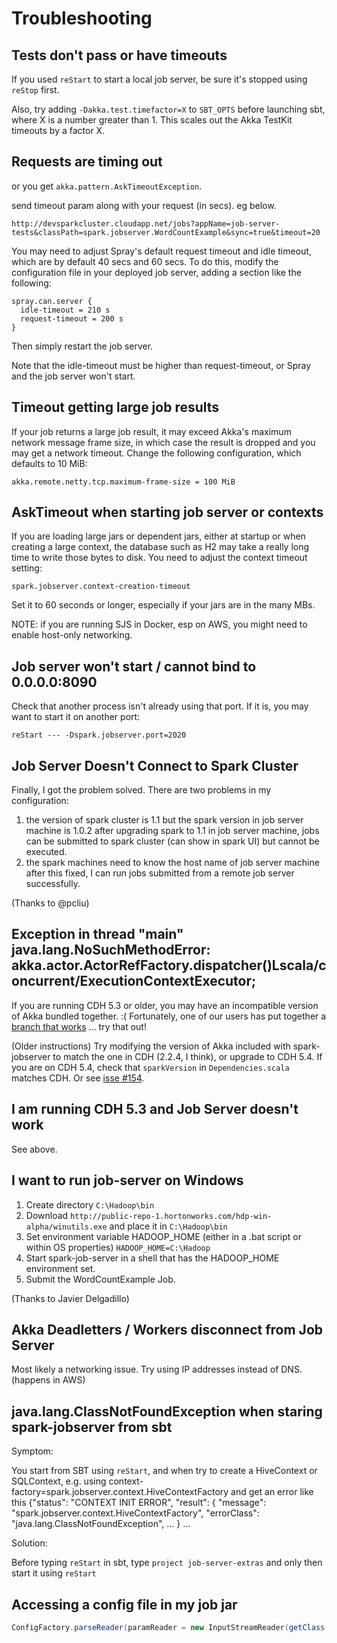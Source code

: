 # Troubleshooting

## Tests don't pass or have timeouts

If you used `reStart` to start a local job server, be sure it's stopped using `reStop` first.

Also, try adding `-Dakka.test.timefactor=X` to `SBT_OPTS` before launching sbt, where X is a number greater than 1.  This scales out the Akka TestKit timeouts by a factor X.

## Requests are timing out

or you get `akka.pattern.AskTimeoutException`.

send timeout param along with your request (in secs). eg below.

```
http://devsparkcluster.cloudapp.net/jobs?appName=job-server-tests&classPath=spark.jobserver.WordCountExample&sync=true&timeout=20
```

You may need to adjust Spray's default request timeout and idle timeout, which are by default 40 secs and 60 secs.  To do this, modify the configuration file in your deployed job server, adding a section like the following:

```
spray.can.server {
  idle-timeout = 210 s
  request-timeout = 200 s
}
```

Then simply restart the job server.

Note that the idle-timeout must be higher than request-timeout, or Spray and the job server won't start.

## Timeout getting large job results

If your job returns a large job result, it may exceed Akka's maximum network message frame size, in which case the result is dropped and you may get a network timeout.  Change the following configuration, which defaults to 10 MiB:

    akka.remote.netty.tcp.maximum-frame-size = 100 MiB

## AskTimeout when starting job server or contexts

If you are loading large jars or dependent jars, either at startup or when creating a large context, the database such as H2 may take a really long time to write those bytes to disk.  You need to adjust the context timeout setting:

    spark.jobserver.context-creation-timeout

Set it to 60 seconds or longer, especially if your jars are in the many MBs.

NOTE: if you are running SJS in Docker, esp on AWS, you might need to enable host-only networking.

## Job server won't start / cannot bind to 0.0.0.0:8090

Check that another process isn't already using that port.  If it is, you may want to start it on another port:

    reStart --- -Dspark.jobserver.port=2020

## Job Server Doesn't Connect to Spark Cluster

Finally, I got the problem solved. There are two problems in my configuration:

1. the version of spark cluster is 1.1 but the spark version in job server machine is 1.0.2
after upgrading spark to 1.1 in job server machine, jobs can be submitted to spark cluster (can show in spark UI) but cannot be executed.
2. the spark machines need to know the host name of job server machine
after this fixed, I can run jobs submitted from a remote job server successfully.

(Thanks to @pcliu)

## Exception in thread "main" java.lang.NoSuchMethodError: akka.actor.ActorRefFactory.dispatcher()Lscala/concurrent/ExecutionContextExecutor;

If you are running CDH 5.3 or older, you may have an incompatible version of Akka bundled together.  :(  Fortunately, one of our users has put together a [branch that works](https://github.com/bjoernlohrmann/spark-jobserver/tree/cdh-5.3) ... try that out!

(Older instructions) Try modifying the version of Akka included with spark-jobserver to match the one in CDH (2.2.4, I think), or upgrade to CDH 5.4.   If you are on CDH 5.4, check that `sparkVersion` in `Dependencies.scala` matches CDH.  Or see [isse #154](https://github.com/spark-jobserver/spark-jobserver/issues/154).

## I am running CDH 5.3 and Job Server doesn't work

See above.

## I want to run job-server on Windows

1. Create directory `C:\Hadoop\bin`
2. Download `http://public-repo-1.hortonworks.com/hdp-win-alpha/winutils.exe` and place it in `C:\Hadoop\bin`
3. Set environment variable HADOOP_HOME (either in a .bat script or within OS properties)  `HADOOP_HOME=C:\Hadoop`
4. Start spark-job-server in a shell that has the HADOOP_HOME environment set.
5. Submit the WordCountExample Job.

(Thanks to Javier Delgadillo)

## Akka Deadletters / Workers disconnect from Job Server

Most likely a networking issue. Try using IP addresses instead of DNS.  (happens in AWS)

## java.lang.ClassNotFoundException when staring spark-jobserver from sbt

Symptom: 

You start from SBT using `reStart`, and when try to create a HiveContext or SQLContext, e.g. using context-factory=spark.jobserver.context.HiveContextFactory and get an error like this 
    {"status": "CONTEXT INIT ERROR",
      "result": {
        "message": "spark.jobserver.context.HiveContextFactory",
        "errorClass": "java.lang.ClassNotFoundException",
        ...
      }
    ...
    
Solution:

Before typing `reStart` in sbt, type `project job-server-extras` and only then start it using `reStart` 

## Accessing a config file in my job jar

```scala
ConfigFactory.parseReader(paramReader = new InputStreamReader(getClass().getResourceAsStream(s"/$myPassedConfigPath"))
```
